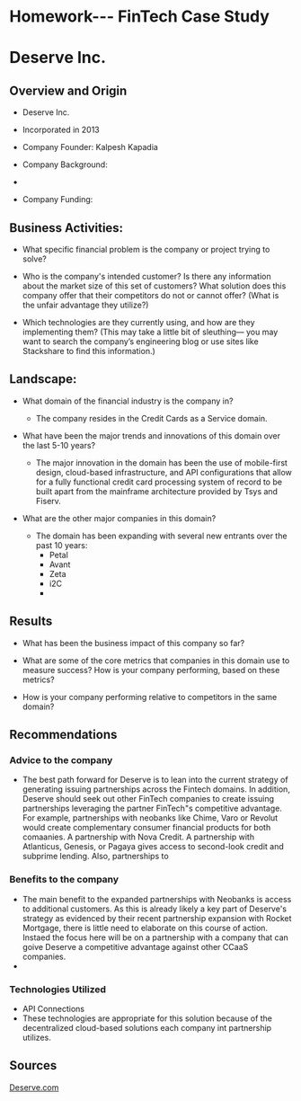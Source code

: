 # Homework--- FinTech Case Study

# Deserve Inc.

## Overview and Origin

* Deserve Inc.  

* Incorporated in 2013

* Company Founder:  Kalpesh Kapadia

* Company Background:
* 

* Company Funding:


## Business Activities:

* What specific financial problem is the company or project trying to solve?

* Who is the company's intended customer?  Is there any information about the market size of this set of customers?
What solution does this company offer that their competitors do not or cannot offer? (What is the unfair advantage they utilize?)

* Which technologies are they currently using, and how are they implementing them? (This may take a little bit of sleuthing–– you may want to search the company’s engineering blog or use sites like Stackshare to find this information.)


## Landscape:

* What domain of the financial industry is the company in?
  * The company resides in the Credit Cards as a Service domain.

* What have been the major trends and innovations of this domain over the last 5-10 years?
  *  The major innovation in the domain has been the use of mobile-first design, cloud-based infrastructure, and API configurations that allow for a fully functional credit card processing system of record to be built apart from the mainframe architecture provided by Tsys and Fiserv.  

* What are the other major companies in this domain?
  * The domain has been expanding with several new entrants over the past 10 years:
    * Petal
    * Avant
    * Zeta
    * i2C
    *    


## Results

* What has been the business impact of this company so far?

* What are some of the core metrics that companies in this domain use to measure success? How is your company performing, based on these metrics?

* How is your company performing relative to competitors in the same domain?


## Recommendations

### Advice to the company
  *   The best path forward for Deserve is to lean into the current strategy of generating issuing partnerships across the Fintech domains.  In addition, Deserve should seek out other FinTech companies to create issuing partnerships leveraging the partner FinTech"s competitive advantage.  For example, partnerships with neobanks like Chime, Varo or Revolut would create complementary consumer financial products for both comaanies.  A partnership with Nova Credit.  A partnership with Atlanticus, Genesis,  or Pagaya gives access to second-look credit and subprime lending.  Also, partnerships to   

### Benefits to the company
*  The main benefit to the expanded partnerships with Neobanks is access to additional customers. As this is already likely a key part of Deserve's strategy as evidenced by their recent partnership expansion with Rocket Mortgage, there is little need to elaborate on this course of action.  Instaed the focus here will be on a partnership with a company that can goive Deserve a competitive advantage against other CCaaS companies.
*     

 ### Technologies Utilized
* API Connections
* These technologies are appropriate for this solution because of the decentralized cloud-based solutions each company int partnership utilizes.

## Sources
[Deserve.com](deserve.com)
